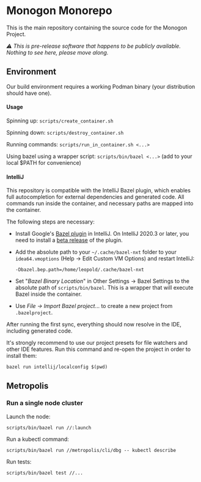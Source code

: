 # Monogon Monorepo

This is the main repository containing the source code for the Monogon Project.

*⚠️ This is pre-release software that happens to be publicly available. Nothing to see here, please move along.*

## Environment

Our build environment requires a working Podman binary (your distribution should have one).

#### Usage

Spinning up: `scripts/create_container.sh` 

Spinning down: `scripts/destroy_container.sh` 

Running commands: `scripts/run_in_container.sh <...>`

Using bazel using a wrapper script: `scripts/bin/bazel <...>` (add to your local $PATH for convenience)

#### IntelliJ

This repository is compatible with the IntelliJ Bazel plugin, which enables
full autocompletion for external dependencies and generated code. All commands
run inside the container, and necessary paths are mapped into the container.

The following steps are necessary:

- Install Google's [Bazel plugin](https://plugins.jetbrains.com/plugin/8609-bazel) in IntelliJ. On IntelliJ 2020.3 or later,
  you need to install a [beta release](https://github.com/bazelbuild/intellij/issues/2102#issuecomment-801242977) of the plugin.

- Add the absolute path to your `~/.cache/bazel-nxt` folder to your `idea64.vmoptions` (Help → Edit Custom VM Options)
  and restart IntelliJ:

  `-Dbazel.bep.path=/home/leopold/.cache/bazel-nxt`
  
- Set "*Bazel Binary Location*" in Other Settings → Bazel Settings to the absolute path of `scripts/bin/bazel`.
  This is a wrapper that will execute Bazel inside the container.
  
- Use _File → Import Bazel project_... to create a new project from `.bazelproject`.

After running the first sync, everything should now resolve in the IDE, including generated code.

It's strongly recommend to use our project presets for file watchers and other IDE features. Run this command and
re-open the project in order to install them:

    bazel run intellij/localconfig $(pwd)

## Metropolis

### Run a single node cluster

Launch the node:

    scripts/bin/bazel run //:launch
    
Run a kubectl command:

    scripts/bin/bazel run //metropolis/cli/dbg -- kubectl describe
 
Run tests:

    scripts/bin/bazel test //...
